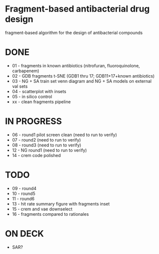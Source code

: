 # Fragment-based antibacterial drug design
fragment-based algorithm for the design of antibacterial compounds

# DONE
* 01 - fragments in known antibiotics (nitrofuran, fluoroquinolone, carbapenem)
* 02 - GDB fragments t-SNE (GDB1 thru 17; GDB11+17+known antibiotics)
* 03 - NG + SA train set venn diagram and NG + SA models on external val sets
* 04 - scatterplot with insets
* 05 - in silico control
* xx - clean fragments pipeline

# IN PROGRESS
* 06 - round1 pilot screen clean (need to run to verify)
* 07 - round2 (need to run to verify)
* 08 - round3 (need to run to verify)
* 12 - NG round1 (need to run to verify)
* 14 - crem code polished

# TODO
* 09 - round4
* 10 - round5
* 11 - round6
* 13 - hit rate summary figure with fragments inset
* 15 - crem and vae downselect
* 16 - fragments compared to rationales

# ON DECK

* SAR?
